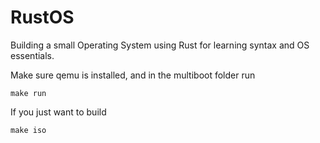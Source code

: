 # RustOS

Building a small Operating System using Rust for learning syntax and OS essentials.

Make sure qemu is installed, and in the multiboot folder run

```shell
make run
```

If you just want to build

```shell
make iso
```

